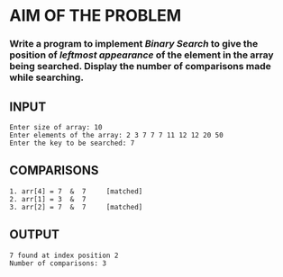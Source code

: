 # AIM OF THE PROBLEM

### Write a program to implement _Binary Search_ to give the position of _leftmost appearance_ of the element in the array being searched. Display the number of comparisons made while searching.

## INPUT 
```console
Enter size of array: 10
Enter elements of the array: 2 3 7 7 7 11 12 12 20 50
Enter the key to be searched: 7
```
## COMPARISONS 
```console
1. arr[4] = 7  &  7     [matched]
2. arr[1] = 3  &  7
3. arr[2] = 7  &  7     [matched]
```
## OUTPUT 
```console
7 found at index position 2
Number of comparisons: 3
```